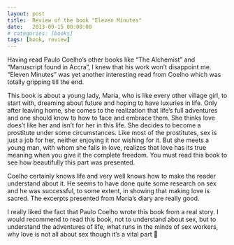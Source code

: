 ```yaml
---
layout: post
title:  Review of the book "Eleven Minutes"
date:   2013-09-15 00:00:00
# categories: [books]
tags: [book, review]
---
```

Having read Paulo Coelho’s other books like “The Alchemist” and “Manuscript found in Accra”, I knew that his work won’t disappoint me. “Eleven Minutes” was yet another interesting read from Coelho which was totally gripping till the end.

This book is about a young lady, Maria, who is like every other village girl, to start with, dreaming about future and hoping to have luxuries in life. Only after leaving home, she comes to the realization that life’s full adventures and one should know to how to face and embrace them. She thinks love does’t like her and isn’t for her in this life. She decides to become a prostitute under some circumstances. Like most of the prostitutes, sex is just a job for her, neither enjoying it nor wishing for it. But she meets a young man, with whom she falls in love, realizes that love has its true meaning when you give it the complete freedom. You must read this book to see how beautifully this part was presented.

Coelho certainly knows life and very well knows how to make the reader understand about it. He seems to have done quite some research on sex and he was successful, to some extent, in showing that making love is sacred. The excerpts presented from Maria’s diary are really good.

I really liked the fact that Paulo Coelho wrote this book from a real story. I would recommend to read this book, not to understand about sex, but to understand the adventures of life, what runs in the minds of sex workers, why love is not all about sex though it’s a vital part 🙂

